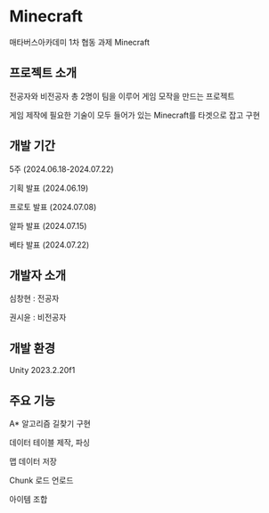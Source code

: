 # Minecraft
매타버스아카데미 1차 협동 과제 Minecraft


## 프로젝트 소개
전공자와 비전공자 총 2명이 팀을 이루어 게임 모작을 만드는 프로젝트

게임 제작에 필요한 기술이 모두 들어가 있는 Minecraft를 타겟으로 잡고 구현


## 개발 기간
5주 (2024.06.18-2024.07.22)

기획 발표 (2024.06.19)

프로토 발표 (2024.07.08)

알파 발표 (2024.07.15)

베타 발표 (2024.07.22)


## 개발자 소개
심창현 : 전공자

권시윤 : 비전공자


## 개발 환경
Unity 2023.2.20f1


## 주요 기능
A* 알고리즘 길찾기 구현

데이터 테이블 제작, 파싱

맵 데이터 저장

Chunk 로드 언로드

아이템 조합
